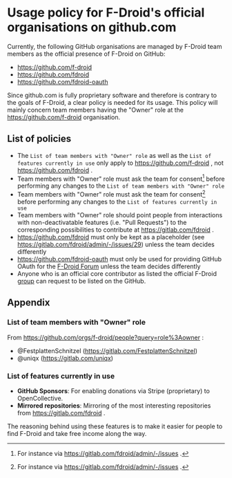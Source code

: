 # Usage policy for F-Droid's official organisations on github.com

Currently, the following GitHub organisations are managed by F-Droid team members as the official presence of F-Droid on GitHub:
- https://github.com/f-droid
- https://github.com/fdroid
- https://github.com/fdroid-oauth

Since github.com is fully proprietary software and therefore is contrary to the goals of F-Droid, a clear policy is needed for its usage.
This policy will mainly concern team members having the "Owner" role at the https://github.com/f-droid organisation.


## List of policies
- The `List of team members with "Owner" role` as well as the `List of features currently in use` only apply to https://github.com/f-droid , not https://github.com/fdroid .
- Team members with "Owner" role must ask the team for consent[^1] before performing any changes to the `List of team members with "Owner" role`
- Team members with "Owner" role must ask the team for consent[^1] before performing any changes to the `List of features currently in use`
- Team members with "Owner" role should point people from interactions with non-deactivatable features (i.e. "Pull Requests") to the corresponding possibilities to contribute at https://gitlab.com/fdroid .
- https://github.com/fdroid must only be kept as a placeholder (see https://gitlab.com/fdroid/admin/-/issues/29) unless the team decides differently
- https://github.com/fdroid-oauth must only be used for providing GitHub OAuth for the [F-Droid Forum](https://forum.f-droid.org/) unless the team decides differently
- Anyone who is an official core contributor as listed the official F-Droid [group](https://gitlab.com/groups/fdroid/-/group_members) can request to be listed on the GitHub. 


## Appendix

### List of team members with "Owner" role
From https://github.com/orgs/f-droid/people?query=role%3Aowner :

- @FestplattenSchnitzel (https://gitlab.com/FestplattenSchnitzel)
- @uniqx (https://gitlab.com/uniqx)

### List of features currently in use
- **GitHub Sponsors**: For enabling donations via Stripe (proprietary) to OpenCollective.
- **Mirrored repositories**: Mirroring of the most interesting repositories from https://gitlab.com/fdroid .

The reasoning behind using these features is to make it easier for people to find F-Droid and take free income along the way.


[^1]: For instance via https://gitlab.com/fdroid/admin/-/issues .
